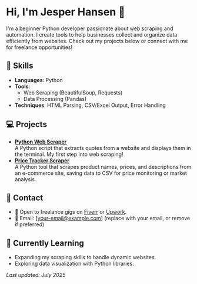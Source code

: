 # Hi, I'm Jesper Hansen 👋

I'm a beginner Python developer passionate about web scraping and automation. I create tools to help businesses collect and organize data efficiently from websites. Check out my projects below or connect with me for freelance opportunities!

## 🎯 Skills
- **Languages**: Python
- **Tools**: 
  - Web Scraping (BeautifulSoup, Requests)
  - Data Processing (Pandas)
- **Techniques**: HTML Parsing, CSV/Excel Output, Error Handling

## 💻 Projects
- **[Python Web Scraper](https://github.com/jeshan1111/python-web-scraper)**  
  A Python script that extracts quotes from a website and displays them in the terminal. My first step into web scraping!
- **[Price Tracker Scraper](https://github.com/jeshan1111/price-tracker-scraper)**  
  A Python tool that scrapes product names, prices, and descriptions from an e-commerce site, saving data to CSV for price monitoring or market analysis.

## 📧 Contact
- 💼 Open to freelance gigs on [Fiverr](https://www.fiverr.com/jeshan1111) or [Upwork](https://www.upwork.com).
- 📧 Email: [your-email@example.com] (replace with your email, or remove if preferred)

## 🌱 Currently Learning
- Expanding my scraping skills to handle dynamic websites.
- Exploring data visualization with Python libraries.

*Last updated: July 2025*
